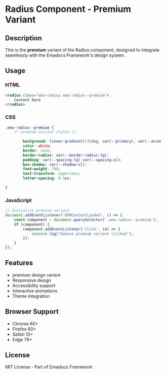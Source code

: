 # Radius Component - Premium Variant

## Description
This is the **premium** variant of the Radius component, designed to integrate seamlessly with the Emadocs Framework's design system.

## Usage

### HTML
```html
<radius class="ema-radius ema-radius--premium">
    Content here
</radius>
```

### CSS
```css
.ema-radius--premium {
    /* premium variant styles */
    
        background: linear-gradient(135deg, var(--primary), var(--accent));
        color: white;
        border: none;
        border-radius: var(--border-radius-lg);
        padding: var(--spacing-lg) var(--spacing-xl);
        box-shadow: var(--shadow-xl);
        font-weight: 700;
        text-transform: uppercase;
        letter-spacing: 0.5px;
    
}
```

### JavaScript
```javascript
// Initialize premium variant
document.addEventListener('DOMContentLoaded', () => {
    const component = document.querySelector('.ema-radius--premium');
    if (component) {
        component.addEventListener('click', (e) => {
            console.log('Radius premium variant clicked');
        });
    }
});
```

## Features
- premium design variant
- Responsive design
- Accessibility support
- Interactive animations
- Theme integration

## Browser Support
- Chrome 60+
- Firefox 60+
- Safari 12+
- Edge 79+

## License
MIT License - Part of Emadocs Framework
